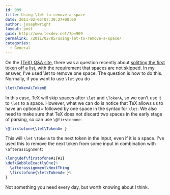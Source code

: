 ```yaml
---
id: 909
title: Using \let to remove a space
date: 2011-02-05T07:39:27+00:00
author: josephwright
layout: post
guid: http://www.texdev.net/?p=909
permalink: /2011/02/05/using-let-to-remove-a-space/
categories:
  - General
---
```

On the [{TeX} Q&amp;A site](http://tex.stackexchange.com/), there was a question recently about [splitting the first token off a list](http://tex.stackexchange.com/questions/10210/), with the requirement that spaces are not skipped. In my answer, I've used \let to remove one space. The question is how to do this. Normally, if you want to use `\let` you do

```latex
\let\TokenA\TokenB
```

In this case, TeX will skip spaces after `\let` and `\TokenA`, so we can't use it to `\let` to a space. However, what we can do is notice that TeX allows us to have an optional `=` followed by one space in the syntax for `\let`. We also need to make sure that TeX does not discard two spaces in the early stage of parsing, so can use `\@firstonone`:

```latex
\@firstofone{\let\TokenA= }
```

This will `\let` `\TokenA` to the next token in the input, even if it is a space. I've used this to remove the next token from some input in combination with `\afterassignment`:

<!-- {% raw %} -->
```latex
\long\def\firstofone#1{#1}
\def\GobbleExactlyOne{%
  \afterassignment\NextThing
  \firstofone{\let\TokenA= }%
}
```
<!-- {% endraw %} -->

Not something you need every day, but worth knowing about I think.
